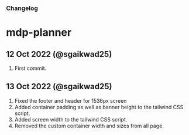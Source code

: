 ### Changelog
# mdp-planner
## 12 Oct 2022 (@sgaikwad25)
1. First commit.

## 13 Oct 2022 (@sgaikwad25)
1. Fixed the footer and header for 1536px screen
2. Added container padding as well as banner height to the tailwind CSS script.
3. Added screen width to the tailwind CSS script.
4. Removed the custom container width and sizes from all page.